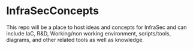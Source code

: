 # InfraSecConcepts

This repo will be a place to host ideas and concepts for InfraSec and can
include IaC, R&D, Working/non working environment, scripts/tools, diagrams,
and other related tools as well as knowledge.
